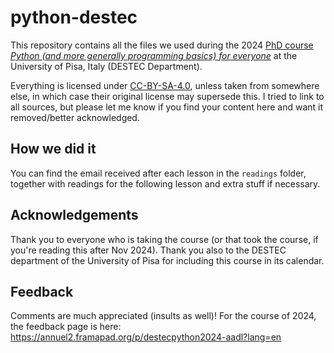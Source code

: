 # python-destec
This repository contains all the files we used during the 2024 [PhD course *Python (and more generally programming basics) for everyone*](https://destec.unipi.it/corsi/python-and-more-generally-programming-basics-everyone) at the University of Pisa, Italy (DESTEC Department).

Everything is licensed under [CC-BY-SA-4.0](https://creativecommons.org/licenses/by-sa/4.0/), unless taken from somewhere else, in which case their original license may supersede this. I tried to link to all sources, but please let me know if you find your content here and want it removed/better acknowledged.

## How we did it
You can find the email received after each lesson in the ``readings`` folder, together with readings for the following lesson and extra stuff if necessary.

## Acknowledgements
Thank you to everyone who is taking the course (or that took the course, if you're reading this after Nov 2024). Thank you also to the DESTEC department of the University of Pisa for including this course in its calendar.

## Feedback
Comments are much appreciated (insults as well)! For the course of 2024, the feedback page is here:
https://annuel2.framapad.org/p/destecpython2024-aadl?lang=en
